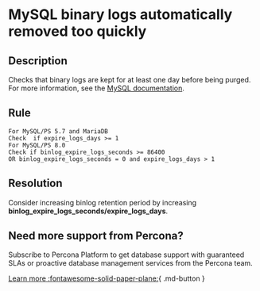 # MySQL binary logs automatically removed too quickly

## Description
Checks that binary logs are kept for at least one day before being purged.
For more information, see the [MySQL documentation](https://dev.mysql.com/doc/refman/8.0/en/replication-options-binary-log.html#sysvar_binlog_expire_logs_seconds).


## Rule
```
For MySQL/PS 5.7 and MariaDB
Check  if expire_logs_days >= 1
For MySQL/PS 8.0 
Check if binlog_expire_logs_seconds >= 86400 
OR binlog_expire_logs_seconds = 0 and expire_logs_days > 1
```

## Resolution
Consider increasing binlog retention period by increasing **binlog_expire_logs_seconds/expire_logs_days**.

## Need more support from Percona?
Subscribe to Percona Platform to get database support with guaranteed SLAs or proactive database management services from the Percona team.

[Learn more :fontawesome-solid-paper-plane:](https://per.co.na/subscribe){ .md-button }
